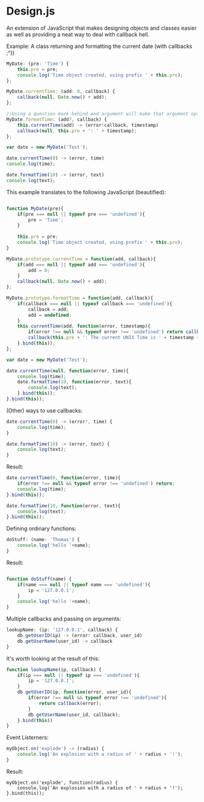 
Design.js
=========

An extension of JavaScript that makes designing objects and classes easier
as well as providing a neat way to deal with callback hell.

Example: A class returning and formatting the current date (with callbacks ;^))

```js
MyDate: (pre: 'Time') {
    this.pre = pre;
    console.log('Time object created, using prefix ' + this.pre);
};

MyDate.currentTime: (add: 0, callback) {
    callback(null, Date.now() + add);
};

//Using a question mark behind and argument will make that argument optional
MyDate.formatTime: (add?, callback) {
    this.currentTime(add) -> (error!callback, timestamp)
    callback(null, this.pre + ': ' + timestamp);
};

var date = new MyDate('Test');

date.currentTime(0) -> (error, time)
console.log(time);

date.formatTime(10) -> (error, text)
console.log(text);
```

This example translates to the following JavaScript (beautified):

```js

function MyDate(pre){
    if(pre === null || typeof pre === 'undefined'){
        pre = 'Time';
    }
    
    this.pre = pre;
    console.log('Time object created, using prefix ' + this.pre);
}

MyDate.prototype.currentTime = function(add, callback){
    if(add === null || typeof add === 'undefined'){
        add = 0;
    }
    callback(null, Date.now() + add);
};

MyDate.prototype.formatTime = function(add, callback){
    if(callback === null || typeof callback === 'undefined'){
        callback = add;
        add = undefined;
    }
    this.currentTime(add, function(error, timestamp){
        if(error !== null && typeof error !== 'undefined') return callback(error);
        callback(this.pre + ': The current UNIX Time is ' + timestamp + ' but ' + add + ' was added to it');
    }.bind(this));
};

var date = new MyDate('Test');

date.currentTime(null, function(error, time){
    console.log(time);
    date.formatTime(10, function(error, text){
        console.log(text);
    }.bind(this));
}.bind(this));

```

(Other) ways to use callbacks:

```js
date.currentTime(0) -> (error!, time) {
    console.log(time);
}

date.formatTime(10) -> (error, text) {
    console.log(text);
}
```

Result: 

```js
date.currentTime(0, function(error, time){
    if(error !== null && typeof error !== 'undefined') return;
    console.log(time);
}.bind(this));

date.formatTime(10, function(error, text){
    console.log(text);    
}.bind(this));
```

Defining ordinary functions: 


```js
doStuff: (name: 'Thomas') {
    console.log('hello '+name);
}
```

Result: 

```js

function doStuff(name) {
    if(name === null || typeof name === 'undefined'){
        ip = '127.0.0.1';
    }
    console.log('hello '+name);
}

```

Multiple callbacks and passing on arguments:
```js
lookupName: (ip: '127.0.0.1', callback) {
    db.getUserID(ip) -> (error! callback, user_id)
    db.getUserName(user_id) -> callback
}

```

It's worth looking at the result of this:

```js
function lookupName(ip, callback) {
    if(ip === null || typeof ip === 'undefined'){
        ip = '127.0.0.1';
    }
    db.getUserID(ip, function(error, user_id){
        if(error !== null && typeof error !== 'undefined'){
            return callback(error);
        }
        db.getUserName(user_id, callback);
    }.bind(this))
}

```

Event Listerners:

```js
myObject.on('explode') -> (radius) {
    console.log('An explosion with a radius of ' + radius + '!');
}
```

Result:

```
myObject.on('explode', function(radius) {
    console.log('An explosion with a radius of ' + radius + '!');
}.bind(this));

```
